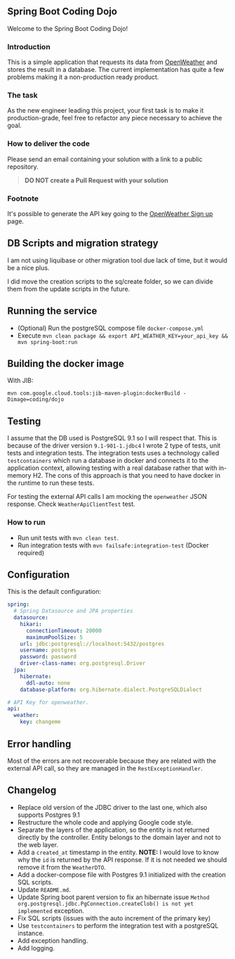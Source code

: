 Spring Boot Coding Dojo
---

Welcome to the Spring Boot Coding Dojo!

### Introduction

This is a simple application that requests its data from [OpenWeather](https://openweathermap.org/) and stores the result in a database. The current implementation has quite a few problems making it a non-production ready product.

### The task

As the new engineer leading this project, your first task is to make it production-grade, feel free to refactor any piece
necessary to achieve the goal.

### How to deliver the code

Please send an email containing your solution with a link to a public repository.

>**DO NOT create a Pull Request with your solution** 

### Footnote
It's possible to generate the API key going to the [OpenWeather Sign up](https://openweathermap.org/appid) page.


DB Scripts and migration strategy
---
I am not using liquibase or other migration tool due lack of time, but it would be a nice plus.

I did move the creation scripts to the sq/create folder, so we can divide them from the update scripts
in the future.

Running the service
--- 
- (Optional) Run the postgreSQL compose file `docker-compose.yml`
- Execute `mvn clean package && export API_WEATHER_KEY=your_api_key && mvn spring-boot:run`

Building the docker image
---
With JIB:

`mvn com.google.cloud.tools:jib-maven-plugin:dockerBuild -Dimage=coding/dojo`

Testing
---
I assume that the DB used is PostgreSQL 9.1 so I will respect that. This is because of the driver version `9.1-901-1.jdbc4`
I wrote 2 type of tests, unit tests and integration tests. The integration tests uses a technology 
called `testcontainers` which run a database in docker and connects it to the application context, 
allowing testing with a real database rather that with in-memory H2.
The cons of this approach is that you need to have docker in the runtime to run these tests.

For testing the external API calls I am mocking the `openweather` JSON response. Check `WeatherApiClientTest` test. 

### How to run

- Run unit tests with `mvn clean test`.
- Run integration tests with `mvn failsafe:integration-test` (Docker required)

Configuration
---
This is the default configuration:
```yaml
spring:
  # Spring Datasource and JPA properties
  datasource:
    hikari:
      connectionTimeout: 20000
      maximumPoolSize: 5
    url: jdbc:postgresql://localhost:5432/postgres
    username: postgres
    password: password
    driver-class-name: org.postgresql.Driver
  jpa:
    hibernate:
      ddl-auto: none
    database-platform: org.hibernate.dialect.PostgreSQLDialect

# API Key for openweather.
api:
  weather:
    key: changeme
```

Error handling
---
Most of the errors are not recoverable because they are related with the external API call, so they
are managed in the `RestExceptionHandler`.


Changelog
---
- Replace old version of the JDBC driver to the last one, which also supports Postgres 9.1
- Restructure the whole code and applying Google code style.
- Separate the layers of the application, so the entity is not returned directly by the controller. Entity belongs to the domain layer and not to the web layer.
- Add a `created_at` timestamp in the entity. **NOTE:** I would love to know why the `id` is returned by the API response. If it is not needed we should remove it from the `WeatherDTO`.
- Add a docker-compose file with Postgres 9.1 initialized with the creation SQL scripts.
- Update `README.md`.
- Update Spring boot parent version to fix an hibernate issue `Method org.postgresql.jdbc.PgConnection.createClob() is not yet implemented` exception.
- Fix SQL scripts (issues with the auto increment of the primary key)
- Use `testcontainers` to perform the integration test with a postgreSQL instance.
- Add exception handling.
- Add logging.
